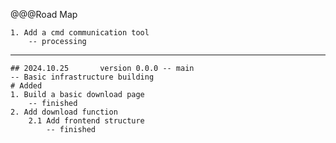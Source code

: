 @@@Road Map

	1. Add a cmd communication tool
		-- processing
---
	## 2024.10.25		version 0.0.0 -- main
	-- Basic infrastructure building
	# Added
	1. Build a basic download page
		-- finished
	2. Add download function
		2.1 Add frontend structure
			-- finished
		